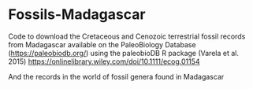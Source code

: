 # Fossils-Madagascar
Code to download the Cretaceous and Cenozoic terrestrial fossil records from Madagascar available on the PaleoBiology Database (https://paleobiodb.org/)
using the paleobioDB R package (Varela et al. 2015) https://onlinelibrary.wiley.com/doi/10.1111/ecog.01154

And the records in the world of fossil genera found in Madagascar